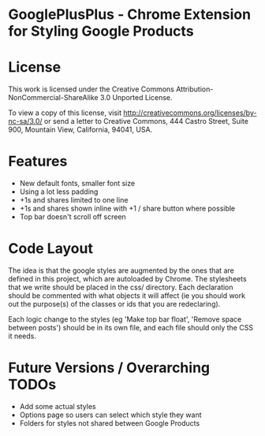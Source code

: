GooglePlusPlus - Chrome Extension for Styling Google Products
=============================================================

# License

This work is licensed under the Creative Commons 
Attribution-NonCommercial-ShareAlike 3.0 Unported License. 

To view a copy of this license, visit 
	http://creativecommons.org/licenses/by-nc-sa/3.0/
or send a letter to
	Creative Commons, 
	444 Castro Street, 
	Suite 900, 
	Mountain View, 
	California, 
	94041, USA.

# Features

 - New default fonts, smaller font size
 - Using a lot less padding
 - +1s and shares limited to one line
 - +1s and shares shown inline with +1 / share button where possible
 - Top bar doesn't scroll off screen

# Code Layout

The idea is that the google styles are augmented by the ones that are defined
in this project, which are autoloaded by Chrome.
The stylesheets that we write should be placed in the css/ directory.
Each declaration should be commented with what objects it will affect (ie you
should work out the purpose(s) of the classes or ids that you are redeclaring).

Each logic change to the styles (eg 'Make top bar float', 'Remove space between
posts') should be in its own file, and each file should only the CSS it needs.

# Future Versions / Overarching TODOs

 - Add some actual styles
 - Options page so users can select which style they want
 - Folders for styles not shared between Google Products

